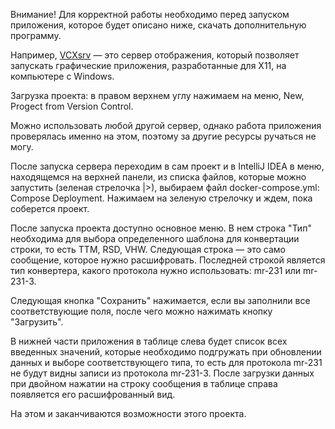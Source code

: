 
Внимание! Для корректной работы необходимо перед запуском приложения, которое будет описано ниже, скачать дополнительную программу.

Например, [VCXsrv](https://sourceforge.net/projects/vcxsrv/) — это сервер отображения, который позволяет запускать графические приложения, разработанные для X11, на компьютере с Windows.

Загрузка проекта: в правом верхнем углу нажимаем на меню, New, Progect from Version Control.

Можно использовать любой другой сервер, однако работа приложения проверялась именно на этом, поэтому за другие ресурсы ручаться не могу.

После запуска сервера переходим в сам проект и в IntelliJ IDEA в меню, находящемся на верхней панели, из списка файлов, которые можно запустить (зеленая стрелочка |>), выбираем файл docker-compose.yml: Compose Deployment. Нажимаем на зеленую стрелочку и ждем, пока соберется проект.

После запуска проекта доступно основное меню. В нем строка "Тип" необходима для выбора определенного шаблона для конвертации строки, то есть TTM, RSD, VHW. Следующая строка — это само сообщение, которое нужно расшифровать. Последней строкой является тип конвертера, какого протокола нужно использовать: mr-231 или mr-231-3. 

Следующая кнопка "Сохранить" нажимается, если вы заполнили все соответствующие поля, после чего можно нажимать кнопку "Загрузить".

В нижней части приложения в таблице слева будет список всех введенных значений, которые необходимо подгружать при обновлении данных и выборе соответствующего типа, то есть для протокола mr-231 не будут видны записи из протокола mr-231-3. После загрузки данных при двойном нажатии на строку сообщения в таблице справа появляется его расшифрованный вид.

На этом и заканчиваются возможности этого проекта.
